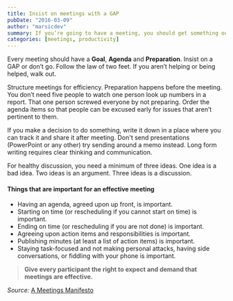 ```yaml
---
title: Insist on meetings with a GAP
pubDate: "2016-03-09"
author: "marsicdev"
summary: If you’re going to have a meeting, you should get something out of it.
categories: [meetings, productivity]
---
```


Every meeting should have a **Goal**, **Agenda** and **Preparation**. Insist on a GAP or don’t go. Follow the law of two feet. If you aren’t helping or being helped, walk out.

Structure meetings for efficiency. Preparation happens before the meeting. You don’t need five people to watch one person look up numbers in a report. That one person screwed everyone by not preparing. Order the agenda items so that people can be excused early for issues that aren’t pertinent to them.

If you make a decision to do something, write it down in a place where you can track it and share it after meeting.
Don't send presentations (PowerPoint or any other) try sending around a memo instead. Long form writing requires clear thinking and communication.

For healthy discussion, you need a minimum of three ideas. One idea is a bad idea. Two ideas is an argument. Three ideas is a discussion.

#### Things that are important for an effective meeting

-   Having an agenda, agreed upon up front, is important.
-   Starting on time (or rescheduling if you cannot start on time) is important.
-   Ending on time (or rescheduling if you are not done) is important.
-   Agreeing upon action items and responsibilities is important.
-   Publishing minutes (at least a list of action items) is important.
-   Staying task-focused and not making personal attacks, having side conversations, or fiddling with your phone is important.

> **Give every participant the right to expect and demand that meetings are effective.**

_Source:_ [A Meetings Manifesto](https://medium.com/better-humans/a-meetings-manifesto-5a8caf6281b#.6saioex0m)
